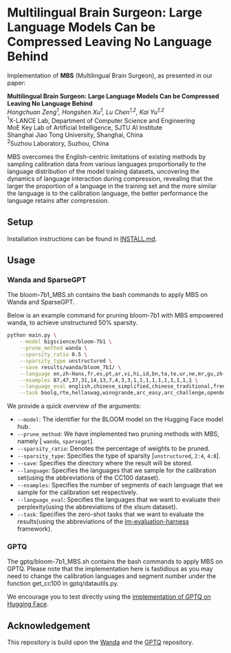 # Multilingual Brain Surgeon: Large Language Models Can be Compressed Leaving No Language Behind
Implementation of **MBS** (Multilingual Brain Surgeon), as presented in our paper:

**Multilingual Brain Surgeon: Large Language Models Can be Compressed Leaving No Language Behind** </br>
*Hongchuan Zeng<sup>1</sup>, Hongshen Xu<sup>1</sup>, Lu Chen<sup>1,2</sup>, Kai Yu<sup>1,2</sup>* <br>
<sup>1</sup>X-LANCE Lab, Department of Computer Science and Engineering <br>
MoE Key Lab of Artificial Intelligence, SJTU AI Institute  <br>
Shanghai Jiao Tong University, Shanghai, China <br>
<sup>2</sup>Suzhou Laboratory, Suzhou, China


MBS overcomes the English-centric limitations of existing methods by sampling calibration data from various languages proportionally to the language distribution of the model training datasets, uncovering the dynamics of language interaction during compression, revealing that the larger the proportion of a language in the training set and the more similar the language is to the calibration language, the better performance the language retains after compression.

## Setup
Installation instructions can be found in [INSTALL.md](INSTALL.md).

## Usage

### Wanda and SparseGPT
The bloom-7b1_MBS.sh contains the bash commands to apply MBS on Wanda and SparseGPT.

Below is an example command for pruning bloom-7b1 with MBS empowered wanda, to achieve unstructured 50% sparsity.
```sh
python main.py \
    --model bigscience/bloom-7b1 \
    --prune_method wanda \
    --sparsity_ratio 0.5 \
    --sparsity_type unstructured \
    --save results/wanda/bloom_7b1/ \
    --language en,zh-Hans,fr,es,pt,ar,vi,hi,id,bn,ta,te,ur,ne,mr,gu,zh-Hant,sw,yo,ig \
    --nsamples 87,47,37,31,14,13,7,4,3,3,1,1,1,1,1,1,1,1,1,1 \
    --language_eval english,chinese_simplified,chinese_traditional,french,spanish,portuguese,arabic,vietnamese,hindi,indonesian,bengali,tamil,telugu,urdu,nepali,marathi,gujarati,swahili,yoruba,igbo,wikitext2 \
    --task boolq,rte,hellaswag,winogrande,arc_easy,arc_challenge,openbookqa,xstory_cloze_en,pawsx_en,xnli_en,xwinograd_en,copa,xstory_cloze_zh,pawsx_zh,xnli_zh,xcopa_zh,xwinograd_zh,pawsx_fr,xnli_fr,xwinograd_fr,xstory_cloze_es,pawsx_es,xnli_es,xwinograd_pt,xstory_cloze_ar,xnli_ar,xnli_vi,xcopa_vi,xstory_cloze_hi,xnli_hi,xstory_cloze_id,xcopa_id,xcopa_ta,xstory_cloze_te,xnli_ur,xstory_cloze_sw,xcopa_sw,xnli_sw
```

We provide a quick overview of the arguments:  
- `--model`: The identifier for the BLOOM model on the Hugging Face model hub.
- `--prune_method`: We have implemented two pruning methods with MBS, namely [ `wanda`, `sparsegpt`].
- `--sparsity_ratio`: Denotes the percentage of weights to be pruned.
- `--sparsity_type`: Specifies the type of sparsity [`unstructured`, `2:4`, `4:8`].
- `--save`: Specifies the directory where the result will be stored.
- `--language`: Specifies the languages that we sample for the calibration set(using the abbreviations of the CC100 dataset).
- `--nsamples`: Specifies the number of segments of each language that we sample for the calibration set respectively.
- `--language_eval`: Specifies the languages that we want to evaluate their perplexity(using the abbreviations of the xlsum dataset).
- `--task`: Specifies the zero-shot tasks that we want to evaluate the results(using the abbreviations of the [lm-evaluation-harness](https://github.com/EleutherAI/lm-evaluation-harness) framework). 

### GPTQ

The gptq/bloom-7b1_MBS.sh contains the bash commands to apply MBS on GPTQ.
Please note that the implementation here is fastidious as you may need to change the calibration languages and segment number under the function get_cc100 in gptq/datautils.py.

We encourage you to test directly using the [implementation of GPTQ on Hugging Face](https://huggingface.co/blog/gptq-integration).


## Acknowledgement
This repository is build upon the [Wanda](https://github.com/locuslab/wanda) and the [GPTQ](https://github.com/IST-DASLab/gptq) repository.